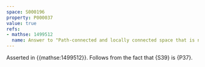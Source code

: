 ```yaml
---
space: S000196
property: P000037
value: true
refs:
- mathse: 1499512
  name: Answer to "Path-connected and locally connected space that is not locally path-connected"
---
```


Asserted in {{mathse:1499512}}. Follows from the fact that {S39} is {P37}.
